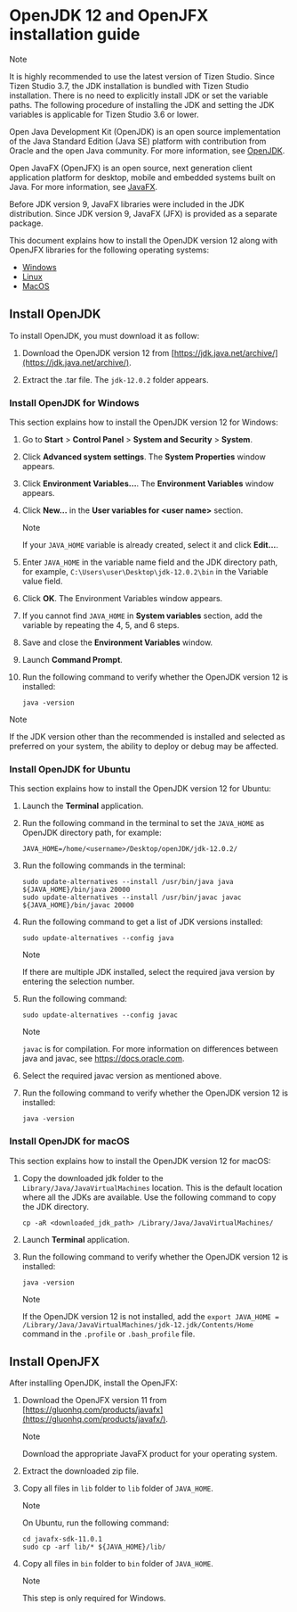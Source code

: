 # OpenJDK 12 and OpenJFX installation guide

> [!NOTE]
> It is highly recommended to use the latest version of Tizen Studio. Since Tizen Studio 3.7, the JDK installation is bundled with Tizen Studio installation. There is no need to explicitly install JDK or set the variable paths. The following procedure of installing the JDK and setting the JDK variables is applicable for Tizen Studio 3.6 or lower. 

Open Java Development Kit (OpenJDK) is an open source implementation of the Java Standard Edition (Java SE) platform with contribution from Oracle and the open Java community. For more information, see [OpenJDK](http://openjdk.java.net/).

Open JavaFX (OpenJFX) is an open source, next generation client application platform for desktop, mobile and embedded systems built on Java. For more information, see [JavaFX](https://openjfx.io/).

Before JDK version 9, JavaFX libraries were included in the JDK distribution. Since JDK version 9, JavaFX (JFX) is provided as a separate package.

This document explains how to install the OpenJDK version 12 along with OpenJFX libraries for the following operating systems:

- [Windows](#install-openjdk-for-windows)
- [Linux](#install-openjdk-for-ubuntu)
- [MacOS](#install-openjdk-for-macos)

## Install OpenJDK

To install OpenJDK, you must download it as follow:
1. Download the OpenJDK version 12 from [https://jdk.java.net/archive/](https://jdk.java.net/archive/).

2. Extract the .tar file. The `jdk-12.0.2` folder appears.

### Install OpenJDK for Windows

This section explains how to install the OpenJDK version 12 for Windows:

1. Go to **Start** > **Control Panel** > **System and Security** > **System**.

2. Click **Advanced system settings**. The **System Properties** window appears.

3. Click **Environment Variables...**. The **Environment Variables** window appears.

4. Click **New...** in the **User variables for \<user name\>** section.
    
    > [!NOTE]
    > If your `JAVA_HOME` variable is already created, select it and click **Edit...**.

5. Enter `JAVA_HOME` in the variable name field and the JDK directory path, for example, `C:\Users\user\Desktop\jdk-12.0.2\bin` in the Variable value field.

6. Click **OK**. The Environment Variables window appears.

7. If you cannot find `JAVA_HOME` in **System variables** section, add the variable by repeating the 4, 5, and 6 steps.

8. Save and close the **Environment Variables** window.

9. Launch **Command Prompt**.

10. Run the following command to verify whether the OpenJDK version 12 is installed:
    ```
    java -version
    ```
> [!NOTE]
> If the JDK version other than the recommended is installed and selected as preferred on your system, the ability to deploy or debug may be affected.

### Install OpenJDK for Ubuntu

This section explains how to install the OpenJDK version 12 for Ubuntu:

1. Launch the **Terminal** application.

2. Run the following command in the terminal to set the `JAVA_HOME` as OpenJDK directory path, for example:
    ```
    JAVA_HOME=/home/<username>/Desktop/openJDK/jdk-12.0.2/
    ```

3. Run the following commands in the terminal:
    ```
    sudo update-alternatives --install /usr/bin/java java ${JAVA_HOME}/bin/java 20000
    sudo update-alternatives --install /usr/bin/javac javac ${JAVA_HOME}/bin/javac 20000
    ```

4. Run the following command to get a list of JDK versions installed:
    ```
    sudo update-alternatives --config java
    ```
    > [!NOTE]
    > If there are multiple JDK installed, select the required java version by entering the selection number.

5. Run the following command:
    ```
    sudo update-alternatives --config javac
    ```
    > [!NOTE]
    > `javac` is for compilation. For more information on differences between java and javac, see https://docs.oracle.com.

4. Select the required javac version as mentioned above.

6. Run the following command to verify whether the OpenJDK version 12 is installed:
    ```
    java -version
    ```

### Install OpenJDK for macOS

This section explains how to install the OpenJDK version 12 for macOS:

1. Copy the downloaded jdk folder to the `Library/Java/JavaVirtualMachines` location. This is the default location where all the JDKs are available. Use the following command to copy the JDK directory.
    ```
    cp -aR <downloaded_jdk_path> /Library/Java/JavaVirtualMachines/
    ```

2. Launch **Terminal** application.

3. Run the following command to verify whether the OpenJDK version 12 is installed:
    ```
    java -version
    ```

    > [!NOTE]
    > If the OpenJDK version 12 is not installed, add the `export JAVA_HOME = /Library/Java/JavaVirtualMachines/jdk-12.jdk/Contents/Home` command in the `.profile` or `.bash_profile` file.


## Install OpenJFX

After installing OpenJDK, install the OpenJFX:

1. Download the OpenJFX version 11 from [https://gluonhq.com/products/javafx](https://gluonhq.com/products/javafx/).
    
    > [!NOTE]
    > Download the appropriate JavaFX product for your operating system.

2. Extract the downloaded zip file.

3. Copy all files in `lib` folder to `lib` folder of `JAVA_HOME`.
   
   > [!NOTE]
   > On Ubuntu, run the following command:
   > ```
   > cd javafx-sdk-11.0.1
   > sudo cp -arf lib/* ${JAVA_HOME}/lib/
   > ```

4. Copy all files in `bin` folder to `bin` folder of `JAVA_HOME`.
   > [!NOTE]
   >
   > This step is only required for Windows.

